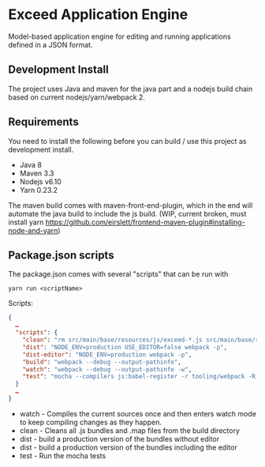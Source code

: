 # Exceed Application Engine #

Model-based application engine for editing and running applications defined in a JSON format.

## Development Install

The project uses Java and maven for the java part and a nodejs build chain based on current nodejs/yarn/webpack 2.

## Requirements

You need to install the following before you can build / use this project as development install.

 * Java 8
 * Maven 3.3
 * Nodejs v6.10
 * Yarn 0.23.2
 
The maven build comes with maven-front-end-plugin, which in the end will automate the java build to include the js build. 
(WIP, current broken, must install yarn https://github.com/eirslett/frontend-maven-plugin#installing-node-and-yarn)

## Package.json scripts

The package.json comes with several "scripts" that can be run with 

```
yarn run <scriptName> 
```

Scripts:

```json
{
  …
  "scripts": {
    "clean": "rm src/main/base/resources/js/exceed-*.js src/main/base/resources/js/exceed-*.js.map",
    "dist": "NODE_ENV=production USE_EDITOR=false webpack -p",
    "dist-editor": "NODE_ENV=production webpack -p",
    "build": "webpack --debug --output-pathinfo",
    "watch": "webpack --debug --output-pathinfo -w",
    "test": "mocha --compilers js:babel-register -r tooling/webpack -R spec --recursive src/test/js"
  }
  …
}
```

 * watch - Compiles the current sources once and then enters watch mode to keep compiling changes as they happen.
 * clean - Cleans all .js bundles and .map files from the build directory
 * dist - build a production version of the bundles without editor
 * dist - build a production version of the bundles including the editor
 * test - Run the mocha tests
